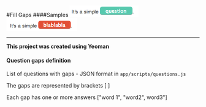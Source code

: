 #Fill Gaps
####Samples
![Sample](app/images/sample.tiff)
![Sample](app/images/sampleWrong.tiff)

---

**This project was created using Yeoman**



#### Question gaps definition

List of questions with gaps - JSON format in
`app/scripts/questions.js`

The gaps are represented by brackets [ ]

Each gap has one or more answers ["word 1", "word2", word3"]
